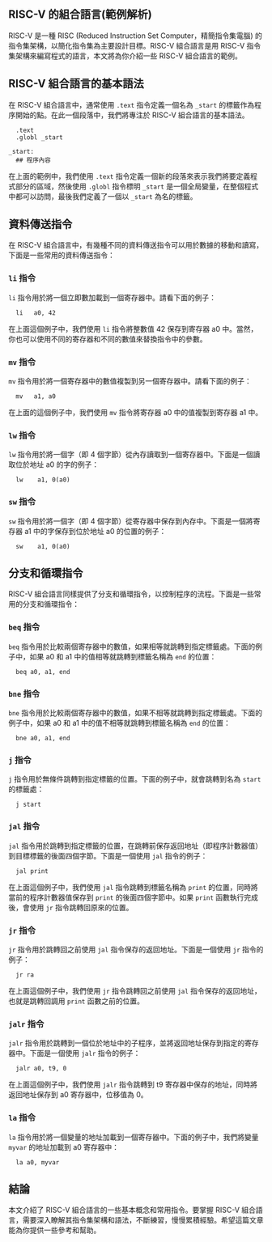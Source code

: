 ## RISC-V 的組合語言(範例解析)

RISC-V 是一種 RISC (Reduced Instruction Set Computer，精簡指令集電腦) 的指令集架構，以簡化指令集為主要設計目標。RISC-V 組合語言是用 RISC-V 指令集架構來編寫程式的語言，本文將為你介紹一些 RISC-V 組合語言的範例。

## RISC-V 組合語言的基本語法

在 RISC-V 組合語言中，通常使用 `.text` 指令定義一個名為 `_start` 的標籤作為程序開始的點。在此一個段落中，我們將專注於 RISC-V 組合語言的基本語法。

```assembly
  .text
  .globl _start

_start:
  ## 程序內容
```

在上面的範例中，我們使用 `.text` 指令定義一個新的段落來表示我們將要定義程式部分的區域，然後使用 `.globl` 指令標明 `_start` 是一個全局變量，在整個程式中都可以訪問，最後我們定義了一個以 `_start` 為名的標籤。

## 資料傳送指令

在 RISC-V 組合語言中，有幾種不同的資料傳送指令可以用於數據的移動和讀寫，下面是一些常用的資料傳送指令：

### `li` 指令

`li` 指令用於將一個立即數加載到一個寄存器中。請看下面的例子：

```assembly
  li   a0, 42
```

在上面這個例子中，我們使用 `li` 指令將整數值 42 保存到寄存器 a0 中。當然，你也可以使用不同的寄存器和不同的數值來替換指令中的參數。

### `mv` 指令

`mv` 指令用於將一個寄存器中的數值複製到另一個寄存器中。請看下面的例子：

```assembly
  mv   a1, a0
```

在上面的這個例子中，我們使用 `mv` 指令將寄存器 a0 中的值複製到寄存器 a1 中。

### `lw` 指令

`lw` 指令用於將一個字（即 4 個字節）從內存讀取到一個寄存器中。下面是一個讀取位於地址 a0 的字的例子：

```assembly
  lw    a1, 0(a0)
```

### `sw` 指令

`sw` 指令用於將一個字（即 4 個字節）從寄存器中保存到內存中。下面是一個將寄存器 a1 中的字保存到位於地址 a0 的位置的例子：

```assembly
  sw    a1, 0(a0)
```

## 分支和循環指令

RISC-V 組合語言同樣提供了分支和循環指令，以控制程序的流程。下面是一些常用的分支和循環指令：

### `beq` 指令

`beq` 指令用於比較兩個寄存器中的數值，如果相等就跳轉到指定標籤處。下面的例子中，如果 a0 和 a1 中的值相等就跳轉到標籤名稱為 `end` 的位置：

```assembly
  beq a0, a1, end
```

### `bne` 指令

`bne` 指令用於比較兩個寄存器中的數值，如果不相等就跳轉到指定標籤處。下面的例子中，如果 a0 和 a1 中的值不相等就跳轉到標籤名稱為 `end` 的位置：

```assembly
  bne a0, a1, end
```

### `j` 指令

`j` 指令用於無條件跳轉到指定標籤的位置。下面的例子中，就會跳轉到名為 `start` 的標籤處：

```assembly
  j start
```

### `jal` 指令

`jal` 指令用於跳轉到指定標籤的位置，在跳轉前保存返回地址（即程序計數器值）到目標標籤的後面四個字節。下面是一個使用 `jal` 指令的例子：

```assembly
  jal print
```

在上面這個例子中，我們使用 `jal` 指令跳轉到標籤名稱為 `print` 的位置，同時將當前的程序計數器值保存到 `print` 的後面四個字節中。如果 `print` 函數執行完成後，會使用 `jr` 指令跳轉回原來的位置。

### `jr` 指令

`jr` 指令用於跳轉回之前使用 `jal` 指令保存的返回地址。下面是一個使用 `jr` 指令的例子：

```assembly
  jr ra
```

在上面這個例子中，我們使用 `jr` 指令跳轉回之前使用 `jal` 指令保存的返回地址，也就是跳轉回調用 `print` 函數之前的位置。

### `jalr` 指令

`jalr` 指令用於跳轉到一個位於地址中的子程序，並將返回地址保存到指定的寄存器中。下面是一個使用 `jalr` 指令的例子：

```assembly
  jalr a0, t9, 0
```

在上面這個例子中，我們使用 `jalr` 指令跳轉到 t9 寄存器中保存的地址，同時將返回地址保存到 a0 寄存器中，位移值為 0。

### `la` 指令

`la` 指令用於將一個變量的地址加載到一個寄存器中。下面的例子中，我們將變量 `myvar` 的地址加載到 a0 寄存器中：

```assembly
  la a0, myvar
```

## 結論

本文介紹了 RISC-V 組合語言的一些基本概念和常用指令。要掌握 RISC-V 組合語言，需要深入瞭解其指令集架構和語法，不斷練習，慢慢累積經驗。希望這篇文章能為你提供一些參考和幫助。